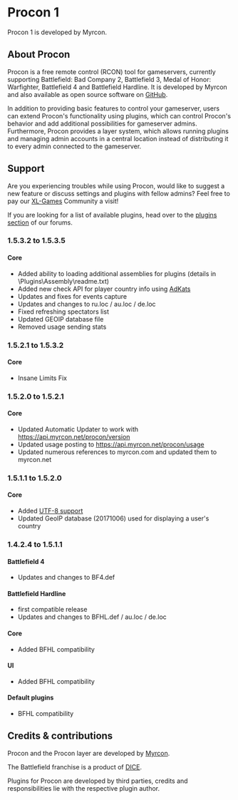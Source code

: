 # Procon 1 #
Procon 1 is developed by Myrcon.

## About Procon ##
Procon is a free remote control (RCON) tool for gameservers, currently supporting Battlefield: Bad Company 2, Battlefield 3, Medal of Honor: Warfighter, Battlefield 4 and Battlefield Hardline. It is developed by Myrcon and also available as open source software on [GitHub](https://github.com/YugoAmr/Procon-1 "Procon 1 on GitHub").

In addition to providing basic features to control your gameserver, users can extend Procon's functionality using plugins, which can control Procon's behavior and add additional possibilities for gameserver admins. Furthermore, Procon provides a layer system, which allows running plugins and managing admin accounts in a central location instead of distributing it to every admin connected to the gameserver.


## Support ##
Are you experiencing troubles while using Procon, would like to suggest a new feature or discuss settings and plugins with fellow admins? Feel free to pay our [XL-Games](https://my.xlgames.pro/forums/procon/ "XL-Games Community") Community a visit!

If you are looking for a list of available plugins, head over to the [plugins section](https://my.xlgames.pro/forums/proconplugins/ "Procon 1 plugins") of our forums.

### 1.5.3.2 to 1.5.3.5 ###
#### Core ####
- Added ability to loading additional assemblies for plugins (details in \Plugins\Assembly\readme.txt)
- Added new check API for player country info using [AdKats](https://myrcon.net/ "Un-Official homepage of Myrcon")
- Updates and fixes for events capture
- Updates and changes to ru.loc / au.loc / de.loc
- Fixed refreshing spectators list
- Updated GEOIP database file
- Removed usage sending stats

### 1.5.2.1 to 1.5.3.2 ###
#### Core ####
- Insane Limits Fix

### 1.5.2.0 to 1.5.2.1 ###
#### Core ####
- Updated Automatic Updater to work with https://api.myrcon.net/procon/version
- Updated usage posting to https://api.myrcon.net/procon/usage
- Updated numerous references to myrcon.com and updated them to myrcon.net

### 1.5.1.1 to 1.5.2.0 ###
#### Core ####
- Added [UTF-8 support](https://github.com/I-MrFixIt-I/Procon-1/commit/0caaeadb06e04afedff9e02a42b2f893eb07beeb)
- Updated GeoIP database (20171006) used for displaying a user's country


### 1.4.2.4 to 1.5.1.1 ###
#### Battlefield 4 ####
- Updates and changes to BF4.def

#### Battlefield Hardline ####
- first compatible release
- Updates and changes to BFHL.def / au.loc / de.loc

#### Core ####
- Added BFHL compatibility

#### UI ####
- Added BFHL compatibility

#### Default plugins ####
- BFHL compatibility

## Credits & contributions ##
Procon and the Procon layer are developed by [Myrcon](https://myrcon.net "Un-Official homepage of Myrcon").

The Battlefield franchise is a product of [DICE](http://dice.se "Digital Illusions Creative Entertainment AB").

Plugins for Procon are developed by third parties, credits and responsibilities lie with the respective plugin author.
